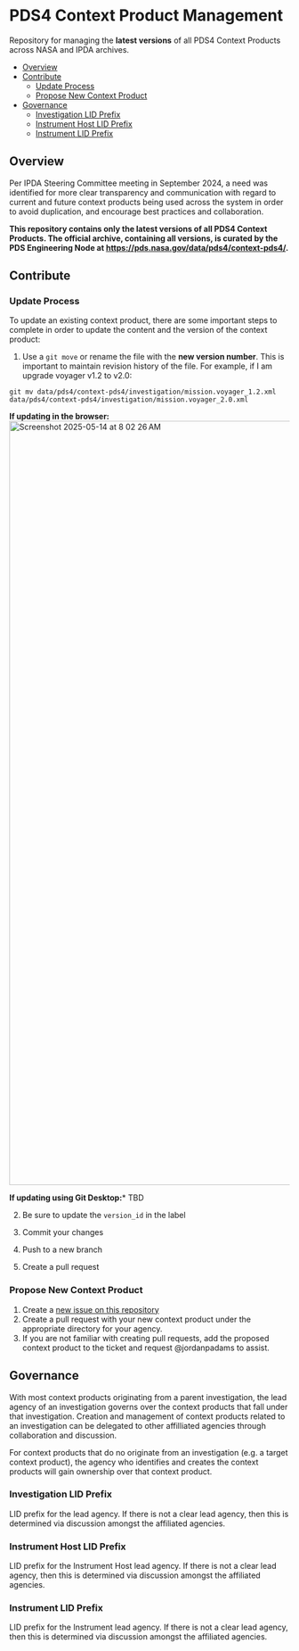 # PDS4 Context Product Management
Repository for managing the **latest versions** of all PDS4 Context Products across NASA and IPDA archives.

- [Overview](#overview)
- [Contribute](#contribute)
  - [Update Process](#update-process)
  - [Propose New Context Product](#propose-new-context-product)
- [Governance](#governance)
  - [Investigation LID Prefix](#investigation-lid-prefix)
  - [Instrument Host LID Prefix](#instrument-host-lid-prefix)
  - [Instrument LID Prefix](#instrument-lid-prefix)

## Overview
Per IPDA Steering Committee meeting in September 2024, a need was identified for more clear transparency and communication with regard to current and future context products being used across the system in order to avoid duplication, and encourage best practices and collaboration.

**This repository contains only the latest versions of all PDS4 Context Products. The official archive, containing all versions, is curated by the PDS Engineering Node at https://pds.nasa.gov/data/pds4/context-pds4/.**

## Contribute

### Update Process

To update an existing context product, there are some important steps to complete in order to update the content and the version of the context product:

1. Use a `git move` or rename the file with the **new version number**. This is important to maintain revision history of the file. For example, if I am upgrade voyager v1.2 to v2.0:

```
git mv data/pds4/context-pds4/investigation/mission.voyager_1.2.xml  data/pds4/context-pds4/investigation/mission.voyager_2.0.xml
```

**If updating in the browser:**
<img width="1370" alt="Screenshot 2025-05-14 at 8 02 26 AM" src="https://github.com/user-attachments/assets/ea9786c9-5563-4402-a946-1ea2c9fe9848" />

**If updating using Git Desktop:***
TBD

2. Be sure to update the `version_id` in the label

3. Commit your changes

5. Push to a new branch

7. Create a pull request

### Propose New Context Product
1. Create a [new issue on this repository](https://github.com/NASA-PDS/pds4-context-products/issues)
2. Create a pull request with your new context product under the appropriate directory for your agency.
  1. If you are not familiar with creating pull requests, add the proposed context product to the ticket and request @jordanpadams to assist.

## Governance
With most context products originating from a parent investigation, the lead agency of an investigation governs over the context products that fall under that investigation. Creation and management of context products related to an investigation can be delegated to other affilliated agencies through collaboration and discussion.

For context products that do no originate from an investigation (e.g. a target context product), the agency who identifies and creates the context products will gain ownership over that context product.

### Investigation LID Prefix
LID prefix for the lead agency. If there is not a clear lead agency, then this is determined via discussion amongst the affiliated agencies.

### Instrument Host LID Prefix
LID prefix for the Instrument Host lead agency. If there is not a clear lead agency, then this is determined via discussion amongst the affiliated agencies.

### Instrument LID Prefix
LID prefix for the Instrument lead agency. If there is not a clear lead agency, then this is determined via discussion amongst the affiliated agencies.


